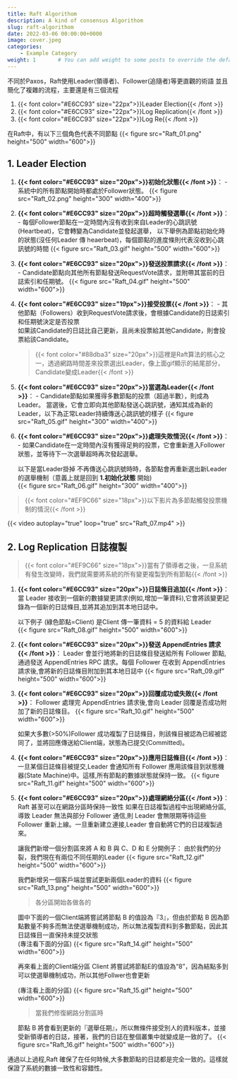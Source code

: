 ```yaml
---
title: Raft Algorithom
description: A kind of consensus Algorithom
slug: raft-algorithom
date: 2022-03-06 00:00:00+0000
image: cover.jpeg
categories:
    - Example Category
weight: 1       # You can add weight to some posts to override the default sorting (date descending)
---
```


不同於Paxos，Raft使用Leader(領導者)、Follower(追隨者)等更直觀的術語
並且簡化了複雜的流程，主要還是有三個流程

1. {{< font color="#E6CC93" size="22px">}}Leader Election{{< /font >}}
2. {{< font color="#E6CC93" size="22px">}}Log Replication{{< /font >}}
3. {{< font color="#E6CC93" size="22px">}}Log Re{{< /font >}}


在Raft中，有以下三個角色代表不同節點
{{< figure src="Raft_01.png" height="500" width="600">}}


## 1. Leader Election

   1. **{{< font color="#E6CC93" size="20px">}}初始化狀態{{< /font >}}**： - 系統中的所有節點開始時都處於Follower狀態。 
{{< figure src="Raft_02.png" height="300" width="400">}}

   2. **{{< font color="#E6CC93" size="20px">}}超時觸發選舉{{< /font >}}**： - 每個Follower節點在一定時間內沒有收到來自Leader的心跳訊號(Heartbeat)，它會轉變為Candidate並發起選舉，
	   以下舉例為節點初始化時的狀態(沒任何Leader 傳 heaerbeat)，每個節點的進度條則代表沒收到心跳訊號的時間
{{< figure src="Raft_03.gif" height="500" width="600">}}

   3. **{{< font color="#E6CC93" size="20px">}}發送投票請求{{< /font >}}**： - Candidate節點向其他所有節點發送RequestVote請求，並附帶其當前的日誌索引和任期號。 
{{< figure src="Raft_04.gif"  height="500" width="600">}}


4. **{{< font color="#E6CC93" size="19px">}}接受投票{{< /font >}}**： - 其他節點（Followers）收到RequestVote請求後，會根據Candidate的日誌索引和任期號決定是否投票   
	   如果該Candidate的日誌比自己更新，且尚未投票給其他Candidate，則會投票給該Candidate。
      
      > {{< font color="#88dba3" size="20px">}}這裡是Raft算法的核心之一，透過網路時間差來投票選出Leader，像上面gif顯示的結尾部分，Candidate變成Leader{{< /font >}}
	   
5. **{{< font color="#E6CC93" size="20px">}}當選為Leader{{< /font >}}**： - Candidate節點如果獲得多數節點的投票（超過半數），則成為Leader。
	當選後，它會立即向其他節點發送心跳訊號，通知其成為新的Leader，以下為正常Leader持續傳送心跳訊號的樣子
{{< figure src="Raft_05.gif"  height="300" width="400">}}

	   
6. **{{< font color="#E6CC93" size="20px">}}處理失敗情況{{< /font >}}**： - 如果Candidate在一定時間內沒有獲得足夠的投票，它會重新進入Follower狀態，並等待下一次選舉超時再次發起選舉。
	   
	以下是當Leader掛掉 不再傳送心跳訊號時時，各節點會再重新選出新Leader的選舉機制（意義上就是回到 **1.初始化狀態** 開始)	   
{{< figure src="Raft_06.gif"  height="300" width="400">}}

> {{< font color="#EF9C66" size="18px">}}以下影片為多節點觸發投票機制的情況{{< /font >}}

{{< video autoplay="true" loop="true" src="Raft_07.mp4" >}}

## 2. Log Replication 日誌複製

> {{< font color="#EF9C66" size="18px">}}當有了領導者之後，一旦系統有發生改變時，我們就需要將系統的所有變更複製到所有節點{{< /font >}}

1. **{{< font color="#E6CC93" size="20px">}}日誌條目追加{{< /font >}}**：
   當 Leader 接收到一個新的數據變更請求(例如,增加一筆資料),它會將該變更記錄為一個新的日誌條目,並將其追加到其本地日誌中。
   
   以下例子 (綠色節點=Client) 是Client 傳一筆資料 = 5 的資料給 Leader  
{{< figure src="Raft_08.gif"  height="500" width="600">}}

   
2. **{{< font color="#E6CC93" size="20px">}}發送 AppendEntries 請求{{< /font >}}**：
   Leader 會並行地將新的日誌條目發送給所有 Follower 節點,通過發送 AppendEntries RPC 請求。每個 Follower 在收到 AppendEntries 請求後,會將新的日誌條目附加到其本地日誌中
{{< figure src="Raft_09.gif"  height="500" width="600">}}


3. **{{< font color="#E6CC93" size="20px">}}回覆成功或失敗{{< /font >}}**：
   Follower 處理完 AppendEntries 請求後,會向 Leader 回覆是否成功附加了新的日誌條目。
{{< figure src="Raft_10.gif"  height="500" width="600">}}

   如果大多數(>50%)Follower 成功複製了日誌條目，則該條目被認為已經被認同了，並將回應傳送給Client端，狀態為已提交(Committed)。

4. **{{< font color="#E6CC93" size="20px">}}應用日誌條目{{< /font >}}**：
   一旦某個日誌條目被提交,Leader 會通知所有 Follower 應用該條目到狀態機器(State Machine)中。這樣,所有節點的數據狀態就保持一致。
{{< figure src="Raft_11.gif"  height="500" width="600">}}

      
5. **{{< font color="#E6CC93" size="20px">}}處理網絡分區{{< /font >}}**：
   Raft 甚至可以在網路分區時保持一致性
   如果在日誌複製過程中出現網絡分區,導致 Leader 無法與部分 Follower 通信,則 Leader 會無限期等待這些 Follower 重新上線。一旦重新建立連接,Leader 會自動將它們的日誌複製過來。
   
   讓我們新增一個分割區來將 A 和 B 與 C、D 和 E 分開例子：
      由於我們的分裂，我們現在有兩位不同任期的Leader
{{< figure src="Raft_12.gif"  height="500" width="600">}}

   
   我們新增另一個客戶端並嘗試更新兩個Leader的資料
{{< figure src="Raft_13.png"  height="500" width="600">}}


   > 各分區開始各做各的
   
   圖中下面的一個Client端將嘗試將節點 B 的值設為『3』，但由於節點 B 因為節點數量不夠多而無法使選舉機制成功，所以無法複製資料到多數節點，因此其日誌條目一直保持未提交狀態   
   (專注看下面的分區)
{{< figure src="Raft_14.gif"  height="500" width="600">}}
   
   再來看上面的Client端分區
   Client 將嘗試將節點E的值設為“8”，因為結點多到可以使選舉機制成功，所以其他Follwer也會更新
   
   (專注看上面的分區)
{{< figure src="Raft_15.gif"  height="500" width="600">}}

   > 當我們修復網路分割區時

   節點 B 將會看到更新的『選舉任期』，所以無條件接受別人的資料版本，並接受新領導者的日誌，接著，我們的日誌在整個叢集中就變成是一致的了。
{{< figure src="Raft_16.gif"  height="500" width="600">}}



通過以上過程,Raft 確保了在任何時候,大多數節點的日誌都是完全一致的。這樣就保證了系統的數據一致性和容錯性。
